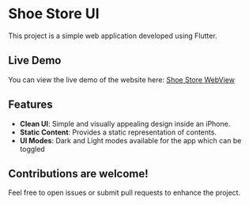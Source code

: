 # Shoe Store UI
This project is a simple web application developed using Flutter.

## Live Demo
You can view the live demo of the website here: [Shoe Store WebView](https://shoe-store-woad-chi.vercel.app/)

## Features
- **Clean UI**: Simple and visually appealing design inside an iPhone.
- **Static Content**: Provides a static representation of contents.
- **UI Modes**: Dark and Light modes available for the app which can be toggled

## Contributions are welcome! 
Feel free to open issues or submit pull requests to enhance the project.
